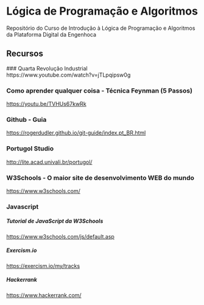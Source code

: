 # Lógica de Programação e Algoritmos

Repositório do Curso de Introdução à Lógica de Programação e Algoritmos da Plataforma Digital da Engenhoca

## Recursos

<p>
### Quarta Revolução Industrial </br>
https://www.youtube.com/watch?v=jTLpqipsw0g</br>

### Como aprender qualquer coisa - Técnica Feynman (5 Passos) </br>
https://youtu.be/TVHUs67kwRk</br>

### Github - Guia </br>
https://rogerdudler.github.io/git-guide/index.pt_BR.html </br>

### Portugol Studio </br>
http://lite.acad.univali.br/portugol/ </br>

### W3Schools - O maior site de desenvolvimento WEB do mundo </br>
https://www.w3schools.com/ </br>

### Javascript</br>

##### Tutorial de JavaScript da W3Schools
https://www.w3schools.com/js/default.asp

##### Exercism.io</br>
https://exercism.io/my/tracks</br>

##### Hackerrank</br>
https://www.hackerrank.com/</br>

<p/>
